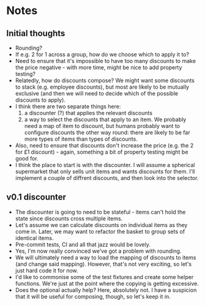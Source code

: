 # Notes

## Initial thoughts

* Rounding?
* If e.g. 2 for 1 across a group, how do we choose which to apply it to?
* Need to ensure that it's impossible to have too many discounts to make the price negative - with more time, might be nice to add property testing?
* Relatedly, how do discounts compose? We might want some discounts to stack (e.g. employee discounts), but most are likely to be mutually exclusive (and then we will need to decide which of the possible discounts to apply).
* I think there are two separate things here:
    1. a discounter (?) that applies the relevant discounts
    2. a way to select the discounts that apply to an item. We probably need a map of item to discount, but humans probably want to configure discounts the other way round: there are likely to be far more types of items than types of discounts.
* Also, need to ensure that discounts don't increase the price (e.g. the 2 for £1 discount) - again, something a bit of property testing might be good for.
* I think the place to start is with the discounter. I will assume a spherical supermarket that only sells unit items and wants discounts for them. I'll implement a couple of diffrent discounts, and then look into the selector.

## v0.1 discounter

* The discounter is going to need to be stateful - items can't hold the state since discounts cross multiple items.
* Let's assume we can calculate discounts on individual items as they come in. Later, we may want to refactor the basket to group sets of identical items.
* Pre-commit tests, CI and all that jazz would be lovely.
* Yes, I'm now really convinced we've got a problem with rounding.
* We will ultimately need a way to load the mapping of discounts to items (and change said mapping). However, that's not very exciting, so let's just hard code it for now.
* I'd like to commonise some of the test fixtures and create some helper functions. We're just at the point where the copying is getting excessive.
* Does the optional actually help? Here, absolutely not. I have a suspicion that it will be useful for composing, though, so let's keep it in.
